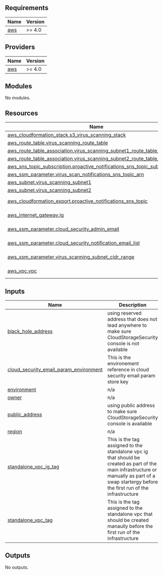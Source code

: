 ## Requirements

| Name | Version |
|------|---------|
| <a name="requirement_aws"></a> [aws](#requirement\_aws) | >= 4.0 |

## Providers

| Name | Version |
|------|---------|
| <a name="provider_aws"></a> [aws](#provider\_aws) | >= 4.0 |

## Modules

No modules.

## Resources

| Name | Type |
|------|------|
| [aws_cloudformation_stack.s3_virus_scanning_stack](https://registry.terraform.io/providers/hashicorp/aws/latest/docs/resources/cloudformation_stack) | resource |
| [aws_route_table.virus_scanning_route_table](https://registry.terraform.io/providers/hashicorp/aws/latest/docs/resources/route_table) | resource |
| [aws_route_table_association.virus_scanning_subnet1_route_table_association](https://registry.terraform.io/providers/hashicorp/aws/latest/docs/resources/route_table_association) | resource |
| [aws_route_table_association.virus_scanning_subnet2_route_table_association](https://registry.terraform.io/providers/hashicorp/aws/latest/docs/resources/route_table_association) | resource |
| [aws_sns_topic_subscription.proactive_notifications_sns_topic_subscription](https://registry.terraform.io/providers/hashicorp/aws/latest/docs/resources/sns_topic_subscription) | resource |
| [aws_ssm_parameter.virus_scan_notifications_sns_topic_arn](https://registry.terraform.io/providers/hashicorp/aws/latest/docs/resources/ssm_parameter) | resource |
| [aws_subnet.virus_scanning_subnet1](https://registry.terraform.io/providers/hashicorp/aws/latest/docs/resources/subnet) | resource |
| [aws_subnet.virus_scanning_subnet2](https://registry.terraform.io/providers/hashicorp/aws/latest/docs/resources/subnet) | resource |
| [aws_cloudformation_export.proactive_notifications_sns_topic](https://registry.terraform.io/providers/hashicorp/aws/latest/docs/data-sources/cloudformation_export) | data source |
| [aws_internet_gateway.ig](https://registry.terraform.io/providers/hashicorp/aws/latest/docs/data-sources/internet_gateway) | data source |
| [aws_ssm_parameter.cloud_security_admin_email](https://registry.terraform.io/providers/hashicorp/aws/latest/docs/data-sources/ssm_parameter) | data source |
| [aws_ssm_parameter.cloud_security_notification_email_list](https://registry.terraform.io/providers/hashicorp/aws/latest/docs/data-sources/ssm_parameter) | data source |
| [aws_ssm_parameter.virus_scanning_subnet_cidr_range](https://registry.terraform.io/providers/hashicorp/aws/latest/docs/data-sources/ssm_parameter) | data source |
| [aws_vpc.vpc](https://registry.terraform.io/providers/hashicorp/aws/latest/docs/data-sources/vpc) | data source |

## Inputs

| Name | Description | Type | Default | Required |
|------|-------------|------|---------|:--------:|
| <a name="input_black_hole_address"></a> [black\_hole\_address](#input\_black\_hole\_address) | using reserved address that does not lead anywhere to make sure CloudStorageSecurity console is not available | `string` | `"198.51.100.0/24"` | no |
| <a name="input_cloud_security_email_param_environment"></a> [cloud\_security\_email\_param\_environment](#input\_cloud\_security\_email\_param\_environment) | This is the environement reference in cloud security email param store key | `string` | n/a | yes |
| <a name="input_environment"></a> [environment](#input\_environment) | n/a | `string` | n/a | yes |
| <a name="input_owner"></a> [owner](#input\_owner) | n/a | `string` | n/a | yes |
| <a name="input_public_address"></a> [public\_address](#input\_public\_address) | using public address to make sure CloudStorageSecurity console is available | `string` | `"0.0.0.0/0"` | no |
| <a name="input_region"></a> [region](#input\_region) | n/a | `string` | `"eu-west-2"` | no |
| <a name="input_standalone_vpc_ig_tag"></a> [standalone\_vpc\_ig\_tag](#input\_standalone\_vpc\_ig\_tag) | This is the tag assigned to the standalone vpc ig that should be created as part of the main infrastructure or manually as part of a swap startergy before the first run of the infrastructure | `string` | n/a | yes |
| <a name="input_standalone_vpc_tag"></a> [standalone\_vpc\_tag](#input\_standalone\_vpc\_tag) | This is the tag assigned to the standalone vpc that should be created manaully before the first run of the infrastructure | `string` | n/a | yes |

## Outputs

No outputs.
